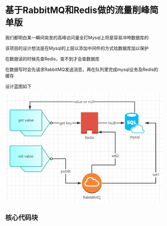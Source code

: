 # 基于RabbitMQ和Redis做的流量削峰简单版

我们都明白某一瞬间突发的高峰访问量全打Mysql上将是容易冲垮数据库的

该项目的设计想法是在Mysql的上层以添加中间件的方式给数据库加以保护

在数据读的时候先查Redis，查不到才会查数据库

在数据写时会先请求RabbitMQ发送消息，再在队列里完成mysql业务及Redis的缓存

设计蓝图如下

![Screenshot](Result/main.png)

## 核心代码块
